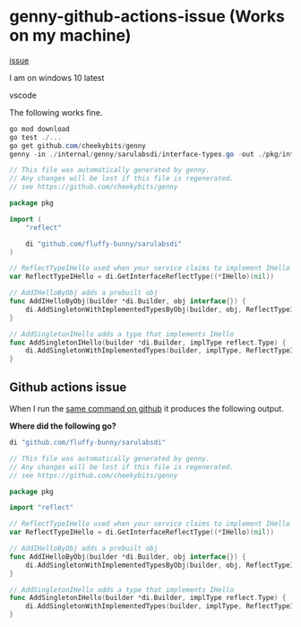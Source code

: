 # genny-github-actions-issue (Works on my machine)
[issue](https://github.com/cheekybits/genny/issues/77)

I am on windows 10 latest  

vscode  

The following works fine.  

```powershell
go mod download
go test ./...
go get github.com/cheekybits/genny
genny -in ./internal/genny/sarulabsdi/interface-types.go -out ./pkg/interface-types.go -pkg pkg gen "InterfaceType=IHello"
```

```go
// This file was automatically generated by genny.
// Any changes will be lost if this file is regenerated.
// see https://github.com/cheekybits/genny

package pkg

import (
    "reflect"

    di "github.com/fluffy-bunny/sarulabsdi"
)

// ReflectTypeIHello used when your service claims to implement IHello
var ReflectTypeIHello = di.GetInterfaceReflectType((*IHello)(nil))

// AddIHelloByObj adds a prebuilt obj
func AddIHelloByObj(builder *di.Builder, obj interface{}) {
    di.AddSingletonWithImplementedTypesByObj(builder, obj, ReflectTypeIHello)
}

// AddSingletonIHello adds a type that implements IHello
func AddSingletonIHello(builder *di.Builder, implType reflect.Type) {
    di.AddSingletonWithImplementedTypes(builder, implType, ReflectTypeIHello)
}
```

## Github actions issue

When I run the [same command on github](https://github.com/fluffy-bunny/genny-github-actions-issue/blob/c635df5f719f775486a86efc115e42c8b3db0184/.github/workflows/go.yml#L28) it produces the following output.

**Where did the following go?**

```go
di "github.com/fluffy-bunny/sarulabsdi"
```

```go
// This file was automatically generated by genny.
// Any changes will be lost if this file is regenerated.
// see https://github.com/cheekybits/genny

package pkg

import "reflect"

// ReflectTypeIHello used when your service claims to implement IHello
var ReflectTypeIHello = di.GetInterfaceReflectType((*IHello)(nil))

// AddIHelloByObj adds a prebuilt obj
func AddIHelloByObj(builder *di.Builder, obj interface{}) {
    di.AddSingletonWithImplementedTypesByObj(builder, obj, ReflectTypeIHello)
}

// AddSingletonIHello adds a type that implements IHello
func AddSingletonIHello(builder *di.Builder, implType reflect.Type) {
    di.AddSingletonWithImplementedTypes(builder, implType, ReflectTypeIHello)
}
```
